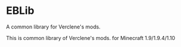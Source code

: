 # EBLib
A common library for Verclene's mods.

This is common library of Verclene's mods. for Minecraft 1.9/1.9.4/1.10
